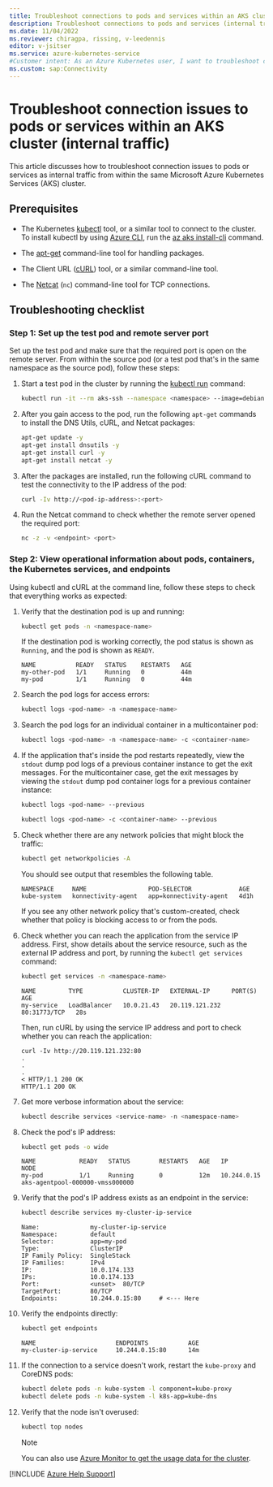 ```yaml
---
title: Troubleshoot connections to pods and services within an AKS cluster
description: Troubleshoot connections to pods and services (internal traffic) from within an Azure Kubernetes Service (AKS) cluster.
ms.date: 11/04/2022
ms.reviewer: chiragpa, rissing, v-leedennis
editor: v-jsitser
ms.service: azure-kubernetes-service
#Customer intent: As an Azure Kubernetes user, I want to troubleshoot connections to pods and services so that I don't experience outbound connection issues from an Azure Kubernetes Service (AKS) cluster.
ms.custom: sap:Connectivity
---
```

# Troubleshoot connection issues to pods or services within an AKS cluster (internal traffic)

This article discusses how to troubleshoot connection issues to pods or services as internal traffic from within the same Microsoft Azure Kubernetes Services (AKS) cluster.

## Prerequisites

- The Kubernetes [kubectl](https://kubernetes.io/docs/reference/kubectl/overview/) tool, or a similar tool to connect to the cluster. To install kubectl by using [Azure CLI](/cli/azure/install-azure-cli), run the [az aks install-cli](/cli/azure/aks#az-aks-install-cli) command.

- The [apt-get](https://linux.die.net/man/8/apt-get) command-line tool for handling packages.

- The Client URL ([cURL](https://www.tecmint.com/install-curl-in-linux/)) tool, or a similar command-line tool.

- The [Netcat](https://linux.die.net/man/1/nc) (`nc`) command-line tool for TCP connections.

## Troubleshooting checklist

### Step 1: Set up the test pod and remote server port

Set up the test pod and make sure that the required port is open on the remote server. From within the source pod (or a test pod that's in the same namespace as the source pod), follow these steps:

1. Start a test pod in the cluster by running the [kubectl run](https://kubernetes.io/docs/reference/generated/kubectl/kubectl-commands#run) command:

   ```bash
   kubectl run -it --rm aks-ssh --namespace <namespace> --image=debian:stable
   ```

1. After you gain access to the pod, run the following `apt-get` commands to install the DNS Utils, cURL, and Netcat packages:

   ```bash  
   apt-get update -y
   apt-get install dnsutils -y
   apt-get install curl -y
   apt-get install netcat -y
   ```

1. After the packages are installed, run the following cURL command to test the connectivity to the IP address of the pod:

   ```bash
   curl -Iv http://<pod-ip-address>:<port>
   ```

1. Run the Netcat command to check whether the remote server opened the required port:

   ```bash
   nc -z -v <endpoint> <port>
   ```

### Step 2: View operational information about pods, containers, the Kubernetes services, and endpoints

Using kubectl and cURL at the command line, follow these steps to check that everything works as expected:

1. Verify that the destination pod is up and running:

   ```bash
   kubectl get pods -n <namespace-name>
   ```

   If the destination pod is working correctly, the pod status is shown as `Running`, and the pod is shown as `READY`.

   ```output
   NAME           READY   STATUS    RESTARTS   AGE
   my-other-pod   1/1     Running   0          44m
   my-pod         1/1     Running   0          44m
   ```

1. Search the pod logs for access errors:

   ```bash
   kubectl logs <pod-name> -n <namespace-name>
   ```

1. Search the pod logs for an individual container in a multicontainer pod:

   ```bash
   kubectl logs <pod-name> -n <namespace-name> -c <container-name>
   ```

1. If the application that's inside the pod restarts repeatedly, view the `stdout` dump pod logs of a previous container instance to get the exit messages. For the multicontainer case, get the exit messages by viewing the `stdout` dump pod container logs for a previous container instance:

   ```bash
   kubectl logs <pod-name> --previous                      
   ```

   ```bash
   kubectl logs <pod-name> -c <container-name> --previous  
   ```

1. Check whether there are any network policies that might block the traffic:

   ```bash
   kubectl get networkpolicies -A
   ```

   You should see output that resembles the following table.

   ```output
   NAMESPACE     NAME                 POD-SELECTOR             AGE
   kube-system   konnectivity-agent   app=konnectivity-agent   4d1h
   ```

   If you see any other network policy that's custom-created, check whether that policy is blocking access to or from the pods.

1. Check whether you can reach the application from the service IP address. First, show details about the service resource, such as the external IP address and port, by running the `kubectl get services` command:

   ```bash
   kubectl get services -n <namespace-name>
   ```

   ```output
   NAME         TYPE           CLUSTER-IP   EXTERNAL-IP      PORT(S)        AGE
   my-service   LoadBalancer   10.0.21.43   20.119.121.232   80:31773/TCP   28s
   ```

   Then, run cURL by using the service IP address and port to check whether you can reach the application:

   ```console
   curl -Iv http://20.119.121.232:80
   .
   .
   .
   < HTTP/1.1 200 OK
   HTTP/1.1 200 OK
   ```

1. Get more verbose information about the service:

   ```bash
   kubectl describe services <service-name> -n <namespace-name>
   ```

1. Check the pod's IP address:
  
   ```bash
   kubectl get pods -o wide  
   ```
  
   ```output
   NAME            READY   STATUS        RESTARTS   AGE   IP            NODE                                
   my-pod          1/1     Running       0          12m   10.244.0.15   aks-agentpool-000000-vmss000000  
   ```

1. Verify that the pod's IP address exists as an endpoint in the service:

   ```bash
   kubectl describe services my-cluster-ip-service
   ```

   ```output
   Name:              my-cluster-ip-service
   Namespace:         default
   Selector:          app=my-pod
   Type:              ClusterIP
   IP Family Policy:  SingleStack
   IP Families:       IPv4
   IP:                10.0.174.133
   IPs:               10.0.174.133
   Port:              <unset>  80/TCP
   TargetPort:        80/TCP
   Endpoints:         10.244.0.15:80     # <--- Here
   ```

1. Verify the endpoints directly:

   ```bash
   kubectl get endpoints
   ```

   ```output
   NAME                      ENDPOINTS           AGE
   my-cluster-ip-service     10.244.0.15:80      14m
   ```

1. If the connection to a service doesn't work, restart the `kube-proxy` and CoreDNS pods:

   ```bash
   kubectl delete pods -n kube-system -l component=kube-proxy
   kubectl delete pods -n kube-system -l k8s-app=kube-dns
   ```

1. Verify that the node isn't overused:

   ```bash
   kubectl top nodes
   ```

   > [!NOTE]
   > You can also use [Azure Monitor to get the usage data for the cluster](/azure/aks/monitor-aks).

[!INCLUDE [Azure Help Support](../../includes/azure-help-support.md)]
